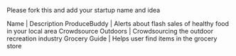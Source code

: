 Please fork this and add your startup name and idea

Name | Description
ProduceBuddy | Alerts about flash sales of healthy food in your local area
Crowdsource Outdoors | Crowdsourcing the outdoor recreation industry
Grocery Guide | Helps user find items in the grocery store
